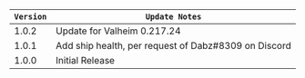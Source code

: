 | `Version` | `Update Notes`                                       |      
|-----------|------------------------------------------------------|
| 1.0.2     | Update for Valheim 0.217.24                          |
| 1.0.1     | Add ship health, per request of Dabz#8309 on Discord |
| 1.0.0     | Initial Release                                      |